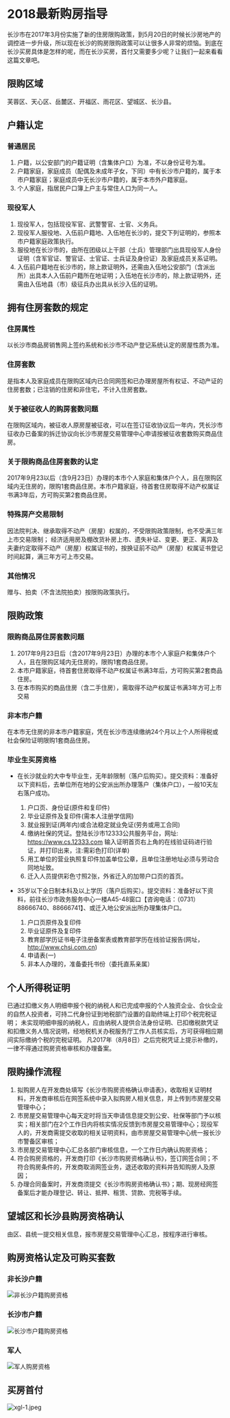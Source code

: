 # 2018最新购房指导

长沙市在2017年3月份实施了新的住房限购政策，到5月20日的时候长沙房地产的调控进一步升级，所以现在长沙的购房限购政策可以让很多人非常的烦恼。到底在长沙买房具体是怎样的呢，而在长沙买房，首付又需要多少呢？让我们一起来看看这篇文章吧。

## 限购区域

芙蓉区、天心区、岳麓区、开福区、雨花区、望城区、长沙县。

## 户籍认定

### 普通居民
1. 户籍，以公安部门的户籍证明（含集体户口）为准，不以身份证号为准。
2. 户籍家庭，家庭成员（配偶及未成年子女，下同）中有长沙市户籍的，属于本市户籍家庭；家庭成员中无长沙市户籍的，属于本市外户籍家庭。
3. 个人家庭，指居民户口簿上户主与常住人口为同一人。

### 现役军人
1. 现役军人，包括现役军官、武警警官、士官、义务兵。
2. 现役军人服役地、入伍前户籍地、入伍地在长沙的，提交下列证明的，参照本市户籍家庭政策执行。
3. 服役地在长沙市的，由所在团级以上干部（士兵）管理部门出具现役军人身份证明（含军官证、警官证、士官证、士兵证及身份证）及家庭成员关系证明。
4. 入伍前户籍地在长沙市的，除上款证明外，还需由入伍地公安部门（含派出所）出具本人入伍前户籍所在地证明；入伍地在长沙市的，除上款证明外，还需由入伍地县（市）级征兵办出具从长沙入伍的证明。

## 拥有住房套数的规定 

### 住房属性
以长沙市商品房销售网上签约系统和长沙市不动产登记系统认定的房屋性质为准。

### 住房套数
是指本人及家庭成员在限购区域内已合同网签和已办理房屋所有权证、不动产证的住房套数；已注销的住房和非住宅，不计入住房套数。

### 关于被征收人的购房套数问题
在限购区域内，被征收人原房屋被征收，可以在签订征收协议后一年内，凭长沙市征收办已备案的拆迁协议向长沙市房屋交易管理中心申请按被征收套数购买商品住房。

### 关于限购商品住房套数的认定
2017年9月23以后（含9月23日）办理的本市个人家庭和集体户个人，且在限购区域内无住房的，限购1套商品住房。本市户籍家庭，待首套住房取得不动产权属证书满3年后，方可购买第2套商品住房。

### 特殊房产交易限制
因法院判决、继承取得不动产（房屋）权属的，不受限购政策限制，也不受满三年上市交易限制；
经济适用房及棚改货补房上市、遗失补证、变更、更正、离异及夫妻约定取得不动产（房屋）权属证书的，按换证前不动产（房屋）权属证书登记时间起算，满三年方可上市交易。

### 其他情况
赠与、拍卖（不含法院拍卖）按限购政策执行。



## 限购政策

### 限购商品房住房套数问题
1. 2017年9月23日后（含2017年9月23日）办理的本市个人家庭户和集体户个人，且在限购区域内无住房的，限购1套商品住房。
2. 本市户籍家庭，待首套住房取得不动产权属证书满3年后，方可购买第2套商品住房。
3. 在本市购买的商品住房（含二手住房），需取得不动产权属证书满3年方可上市交易

### 非本市户籍
在本市无住房的非本市户籍家庭，凭在长沙市连续缴纳24个月以上个人所得税或社会保险证明限购1套商品住房。

### 毕业生买房资格
- 在长沙就业的大中专毕业生，无年龄限制（落户后购买）。提交资料：准备好以下资料后，去单位所在地的公安派出所办理落户（集体户口），一般10天左右落户成功。
    1. 户口页、身份证(原件和复印件)
    2. 毕业证原件及复印件(需本人注册学信网)
    3. 就业报到证(两年内)或合法稳定就业免证(劳务或用工合同)
    4. 缴纳社保的凭证。登陆长沙市12333公共服务平台，网址: https://www.cs.12333.com 输入证明首页右上角的在线验证码进行验证，并打印出来，注:需彩色打印(详单)
    5. 用工单位的营业执照复印件加盖单位公章，且单位注册地址必须与劳动合同地址致。
    6. 迁入人员提供彩色寸照2张，外省迁入的加带户口页的首页。

- 35岁以下全日制本科及以上学历（落户后购买）。提交资料：准备好以下资料，前往长沙市政务服务中心一楼A45-48窗口【咨询电话：（0731）88666740、88666741】、或迁入地公安派出所办理集体户口。
    1. 户口页原件及复印件
    2. 毕业证原件及复印件
    3. 教育部学历证书电子注册备案表或教育部学历在线验证报告(网址，http://www.chsi.com.cn)
    4. 申请表(一) 
    5. 非本人办理的，准备委托书份（委托直系亲属）

## 个人所得税证明 

已通过扣缴义务人明细申报个税的纳税人和已完成申报的个人独资企业、合伙企业的自然人投资者，可持二代身份证到地税部门设置的自助终端上打印个税完税证明；
未实现明细申报的纳税人，应由纳税人提供合法身份证明、已扣缴税款凭证和扣缴义务人情况说明，经地税机关办税服务厅工作人员核实后，方可获得相应期间实际缴纳个税的完税证明。
凡2017年（8月8日）之后完税凭证上提示补缴的，一律不得通过购房资格审核和办理备案。


## 限购操作流程
1. 拟购房人在开发商处填写《长沙市购房资格确认申请表》，收取相关证明材料，开发商审核后在网签系统中录入拟购房人相关信息，并上传到市房屋交易管理中心；
2. 市房屋交易管理中心每天定时将当天申请信息提交到公安、社保等部门予以核实；相关部门在2个工作日内将核实情况反馈到市房屋交易管理中心；现役军人的，开发商需提交收取的相关证明资料，由市房屋交易管理中心统一报长沙市警备区审核；
3. 市房屋交易管理中心汇总各部门审核信息，一个工作日内确认购房资格；
4. 符合购房资格的，开发商打印《长沙市购房资格确认书》，签订网签合同；不符合购房条件的，开发商取消网签业务，退还收取的资料并告知购房人及原因；
5. 办理合同备案时，开发商须提交《长沙市购房资格确认书》；期、现房经网签备案后才能办理登记、转让、抵押、租赁、贷款、完税等手续。


## 望城区和长沙县购房资格确认
由区、县统一提交相关信息，报市房屋交易管理中心汇总，按程序进行审核。


## 购房资格认定及可购买套数

### 非长沙户籍

![非长沙户籍购房资格](./images/购房资格-非长沙户口.png)

### 长沙市户籍

![长沙市户籍购房资格](./images/购房资格-长沙户口.png)

### 军人

![军人购房资格](./images/购房资格-军人.png)


## 买房首付

![xgl-1.jpeg](./images/xgl-1.jpeg)